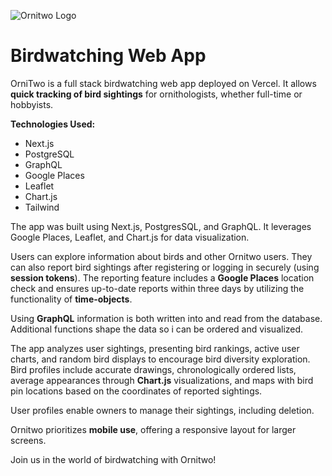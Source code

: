 ![Ornitwo Logo](https://github.com/lovephimu/ornitwo/blob/next-update/public/images/title_pic.png)

# Birdwatching Web App

OrniTwo is a full stack birdwatching web app deployed on Vercel. It allows **quick tracking of bird sightings** for ornithologists, whether full-time or hobbyists.

**Technologies Used:**

- Next.js
- PostgreSQL
- GraphQL
- Google Places
- Leaflet
- Chart.js
- Tailwind

The app was built using Next.js, PostgresSQL, and GraphQL. It leverages Google Places, Leaflet, and Chart.js for data visualization.

Users can explore information about birds and other Ornitwo users. They can also report bird sightings after registering or logging in securely (using **session tokens**). The reporting feature includes a **Google Places** location check and ensures up-to-date reports within three days by utilizing the functionality of **time-objects**.

Using **GraphQL** information is both written into and read from the database. Additional functions shape the data so i can be ordered and visualized.

The app analyzes user sightings, presenting bird rankings, active user charts, and random bird displays to encourage bird diversity exploration. Bird profiles include accurate drawings, chronologically ordered lists, average appearances through **Chart.js** visualizations, and maps with bird pin locations based on the coordinates of reported sightings.

User profiles enable owners to manage their sightings, including deletion.

Ornitwo prioritizes **mobile use**, offering a responsive layout for larger screens.

Join us in the world of birdwatching with Ornitwo!
